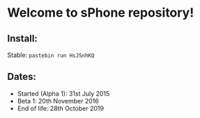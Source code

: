 # Welcome to sPhone repository!

## Install:

Stable: `pastebin run HsJSnhKQ`

## Dates:

* Started (Alpha 1): 31st July 2015
* Beta 1: 20th November 2016
* End of life: 28th October 2019
